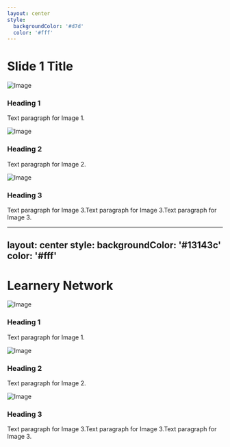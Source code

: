 ```yaml
---
layout: center
style:
  backgroundColor: '#d7d'
  color: '#fff'
--- 
```

# Slide 1 Title

<div class="flex justify-between gap-8">
      <div class="slidev-div">
        <img src="https://microcontrollerslab.com/wp-content/uploads/2015/09/mechatronics-engineering-projects-ideas.jpg" class='w-[16rem] h-[10rem] border-3 rounded-2xl border-#FFD700' alt="Image" />
        <div class="mt-4 w-[16rem]">
          <h3 class='text-[22px] text-#FFD700'>Heading 1</h3>
          <p>Text paragraph for Image 1.</p>
        </div>
      </div>
      <div class="slidev-div">
        <img src="https://img.freepik.com/premium-photo/circuit-board-real-is-vital-optimal-function-electronics_892776-16285.jpg" class='w-[16rem] h-[10rem] border-3 rounded-2xl border-#F41804' alt="Image" />
        <div class="mt-4 w-[16rem]">
          <h3 class='text-[22px] text-#F41804'>Heading 2</h3>
          <p>Text paragraph for Image 2.</p>
        </div>
      </div>
      <div class="slidev-div">
        <img src="https://ae01.alicdn.com/kf/S1a52499da1d94a71b1dfe199fd2357efI/Breadboard-400-830-Solderless-Breadboards-65Pcs-M-M.jpg" class='w-[16rem] h-[10rem] border-3 rounded-2xl border-#FCA820' alt="Image" />
        <div class="mt-4 w-[16rem]">
          <h3 class='text-[22px] text-#FCA820'>Heading 3</h3>
          <p>Text paragraph for Image 3.Text paragraph for Image 3.Text paragraph for Image 3.</p>
        </div>
      </div></div>

---
layout: center
style:
  backgroundColor: '#13143c'
  color: '#fff'
--- 
# Learnery Network

<div class="flex justify-between gap-8">
      <div class="slidev-div">
        <img src="https://microcontrollerslab.com/wp-content/uploads/2015/09/mechatronics-engineering-projects-ideas.jpg" class='w-[16rem] h-[10rem] border-3 rounded-2xl border-#FFD700' alt="Image" />
        <div class="mt-4 w-[16rem]">
          <h3 class='text-[22px] text-#FFD700'>Heading 1</h3>
          <p>Text paragraph for Image 1.</p>
        </div>
      </div>
      <div class="slidev-div">
        <img src="https://img.freepik.com/premium-photo/circuit-board-real-is-vital-optimal-function-electronics_892776-16285.jpg" class='w-[16rem] h-[10rem] border-3 rounded-2xl border-#F41804' alt="Image" />
        <div class="mt-4 w-[16rem]">
          <h3 class='text-[22px] text-#F41804'>Heading 2</h3>
          <p>Text paragraph for Image 2.</p>
        </div>
      </div>
      <div class="slidev-div">
        <img src="https://ae01.alicdn.com/kf/S1a52499da1d94a71b1dfe199fd2357efI/Breadboard-400-830-Solderless-Breadboards-65Pcs-M-M.jpg" class='w-[16rem] h-[10rem] border-3 rounded-2xl border-#FCA820' alt="Image" />
        <div class="mt-4 w-[16rem]">
          <h3 class='text-[22px] text-#FCA820'>Heading 3</h3>
          <p>Text paragraph for Image 3.Text paragraph for Image 3.Text paragraph for Image 3.</p>
        </div>
      </div></div>